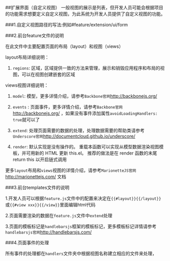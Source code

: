 ##扩展界面（自定义视图）
一般视图的展示是列表，但开发人员可能会根据项目的功能需求想要定义自定义视图，为此系统为开发人员提供了自定义视图的功能。

###1.自定义视图路径的写法:例如#feature/extension/ui/form

###2.前台feature文件的说明

在此文件中主要配置页面的布局（layout）和视图（views）

layout布局详细说明：

1. `regions`: 区域，区域提供一致的方法来管理，展示和销毁应用程序和布局的视图，可以在视图创建嵌套的区域

views视图详细说明：
1. `model`:  模型，更多详情介绍，请参考`Backbone官网`http://backbonejs.org/

2. `events` :  页面事件，更多详情介绍，请参考`Backbone官网`http://backbonejs.org/ ，如果没有事件添加属性`avoidLoadingHandlers: true`就可以了

3. `extend`:  处理页面需要的数据的处理，处理数据需要的帮助类请参考`Underscore官网`http://documentcloud.github.io/underscore/

4. `render`: 默认实现是没有操作的。 重载本函数可以实现从模型数据渲染视图模板，并可用新的 HTML 更新 this.el。 推荐的做法是在 render 函数的末尾 return this 以开启链式调用

更多`layout`布局和`views`视图的详情介绍，请参考`MarionetteJS官网`http://marionettejs.com/ 文档

###3.前台templates文件的说明

1.开发人员可以根据`feature.js`文件中的配置来决定在`{{#layout}}{{/layout}}`或`{{#view xxx}}{{/view}}`里面编辑html代码

2.页面需要渲染的数据在`feature.js`文件中`extend`处理

3.页面的模板标记是`handlebarsjs`框架的模板标记，更多模板标记详情请参考`handlebarsjs官网`http://handlebarsjs.com/

###4.页面事件的处理

所有事件的处理都在`handlers`文件夹中根据视图名称建立相应的文件来处理，





